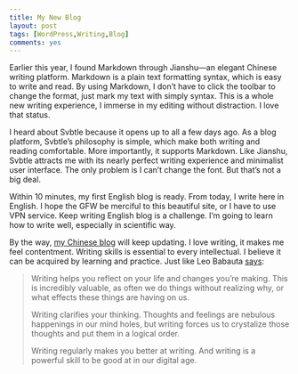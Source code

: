 ```yaml
---
title: My New Blog
layout: post
tags: [WordPress,Writing,Blog]
comments: yes
---
```



Earlier this year, I found Markdown through Jianshu—an elegant Chinese writing platform. Markdown is a plain text formatting syntax, which is easy to write and read. By using Markdown, I don’t have to click the toolbar to change the format, just mark my text with simply syntax. This is a whole new writing experience, I immerse in my editing without distraction. I love that status.

I heard about Svbtle because it opens up to all a few days ago. As a blog platform, Svbtle’s philosophy is simple, which make both writing and reading comfortable. More importantly, it supports Markdown. Like Jianshu, Svbtle attracts me with its nearly perfect writing experience and minimalist user interface. The only problem is I can’t change the font. But that’s not a big deal.

Within 10 minutes, my first English blog is ready. From today, I write here in English. I hope the GFW be merciful to this beautiful site, or I have to use VPN service. Keep writing English blog is a challenge. I’m going to learn how to write well, especially in scientific way.

By the way, [my Chinese blog](http://songchunlin.net/cn/) will keep updating. I love writing, it makes me feel contentment. Writing skills is essential to every intellectual. I believe it can be acquired by learning and practice. Just like Leo Babauta [says](http://zenhabits.net/write-daily/):

> Writing helps you reflect on your life and changes you’re making. This is incredibly valuable, as often we do things without realizing why, or what effects these things are having on us.
> 
> Writing clarifies your thinking. Thoughts and feelings are nebulous happenings in our mind holes, but writing forces us to crystalize those thoughts and put them in a logical order.
> 
> Writing regularly makes you better at writing. And writing is a powerful skill to be good at in our digital age.